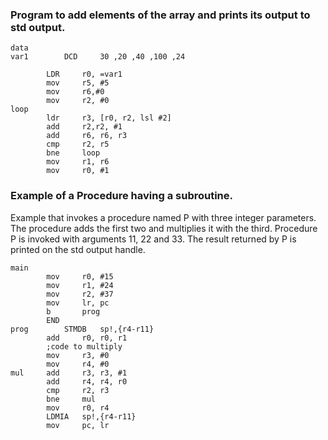 
### Program to add elements of the array and prints its output to std output.
```
data
var1		DCD		30 ,20 ,40 ,100 ,24
		
		LDR		r0, =var1
		mov		r5, #5
		mov		r6,#0
		mov		r2, #0
loop
		ldr		r3, [r0, r2, lsl #2]
		add		r2,r2, #1
		add		r6, r6, r3
		cmp		r2, r5
		bne		loop
		mov		r1, r6
		mov		r0, #1
 ```
### Example of a Procedure having a subroutine.
Example that invokes a procedure named P with three integer parameters. The procedure adds the first two and multiplies it with the third. Procedure P is invoked with arguments 11, 22 and 33. The result returned by P is printed on the std output handle.
```
main
		mov		r0, #15
		mov		r1, #24
		mov		r2, #37
		mov		lr, pc
		b		prog
		END
prog		STMDB	sp!,{r4-r11}
		add		r0, r0, r1
		;code to multiply
		mov		r3, #0
		mov		r4, #0
mul		add		r3, r3, #1
		add		r4, r4, r0
		cmp		r2, r3
		bne		mul
		mov		r0, r4
		LDMIA	sp!,{r4-r11}
		mov		pc, lr
```

